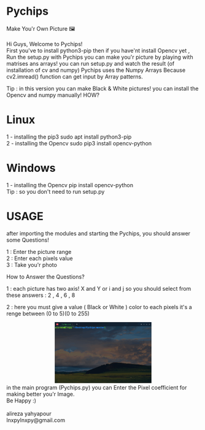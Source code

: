 # Pychips
Make You'r Own Picture 🖼
<br><br>
Hi Guys, Welcome to Pychips!
<br>
First you've to install python3-pip then if you have'nt install Opencv yet , Run the setup.py
with Pychips you can make you'r picture by playing with matrises ans arrays!
you can run setup.py and watch the result (of installation of cv and numpy)
Pychips uses the Numpy Arrays Because cv2.imread() function can get input by Array patterns.

Tip : in this version you can make Black & White pictures!
you can install the Opencv and numpy manually!
HOW?
<br>
# Linux
1 - installing the pip3
    sudo apt install python3-pip
<br>
2 - installing the Opencv
    sudo pip3 install opencv-python
<br>
# Windows
1 - installing the Opencv
    pip install opencv-python
<br>
Tip : so you don't need to run setup.py
<br>
# USAGE
after importing the modules and starting the Pychips, you should answer some Questions!

1 : Enter the picture range<br>
2 : Enter each pixels value<br>
3 : Take you'r photo

How to Answer the Questions?

1 : each picture has two axis! X and Y or i and j
    so you should select from these answers : 2 , 4 , 6 , 8

2 : here you must give a value ( Black or White ) color to each pixels
it's a renge between (0 to 5)(0 to 255)
<center><img src='https://github.com/lnxpy/Pychips/blob/master/usage.gif' width='50%'></center>
in the main program (Pychips.py) you can Enter the Pixel coefficient for making better you'r Image.
<br>Be Happy :)
<br><br>
alireza yahyapour<br>
lnxpylnxpy@gmail.com
